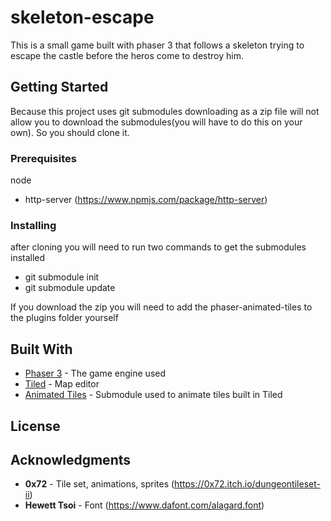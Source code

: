 # skeleton-escape

This is a small game built with phaser 3 that follows a skeleton trying to escape the castle before the heros come to destroy him.

## Getting Started

Because this project uses git submodules downloading as a zip file will not allow you to download the submodules(you will have to do this on your own). So you should clone it.

### Prerequisites

node 
* http-server (https://www.npmjs.com/package/http-server)

### Installing

after cloning you will need to run two commands to get the submodules installed 
* git submodule init
* git submodule update

If you download the zip you will need to add the phaser-animated-tiles to the plugins folder yourself

## Built With

* [Phaser 3](https://phaser.io/phaser3) - The game engine used
* [Tiled](https://www.mapeditor.org/) - Map editor
* [Animated Tiles](https://github.com/nkholski/phaser-animated-tiles) - Submodule used to animate tiles built in Tiled

## License


## Acknowledgments

* **0x72** - Tile set, animations, sprites (https://0x72.itch.io/dungeontileset-ii)
* **Hewett Tsoi** - Font (https://www.dafont.com/alagard.font) 